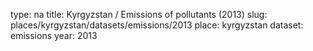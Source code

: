 type: na
title: Kyrgyzstan / Emissions of pollutants (2013)
slug: places/kyrgyzstan/datasets/emissions/2013
place: kyrgyzstan
dataset: emissions
year: 2013
